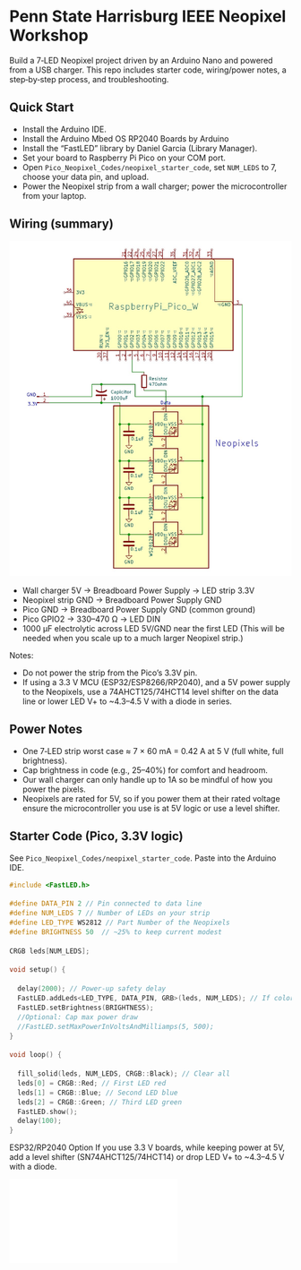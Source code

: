 # Penn State Harrisburg IEEE Neopixel Workshop

Build a 7‑LED Neopixel project driven by an Arduino Nano and powered from a USB charger. This repo includes starter code, wiring/power notes, a step‑by‑step process, and troubleshooting.

## Quick Start
- Install the Arduino IDE.
- Install the Arduino Mbed OS RP2040 Boards by Arduino
- Install the “FastLED” library by Daniel Garcia (Library Manager).
- Set your board to Raspberry Pi Pico on your COM port.
- Open `Pico_Neopixel_Codes/neopixel_starter_code`, set `NUM_LEDS` to 7, choose your data pin, and upload.
- Power the Neopixel strip from a wall charger; power the microcontroller from your laptop.

## Wiring (summary)
![Wiring diagram](Neopixels_Schematic_Pico.jpg)

- Wall charger 5V -> Breadboard Power Supply -> LED strip 3.3V  
- Neopixel strip GND -> Breadboard Power Supply GND 
- Pico GND -> Breadboard Power Supply GND (common ground)  
- Pico GPIO2 -> 330–470 Ω -> LED DIN  
- 1000 µF electrolytic across LED 5V/GND near the first LED (This will be needed when you scale up to a much larger Neopixel strip.)

Notes:
- Do not power the strip from the Pico’s 3.3V pin.
- If using a 3.3 V MCU (ESP32/ESP8266/RP2040), and a 5V power supply to the Neopixels, use a 74AHCT125/74HCT14 level shifter on the data line or lower LED V+ to ~4.3–4.5 V with a diode in series.

## Power Notes
- One 7‑LED strip worst case ≈ 7 × 60 mA = 0.42 A at 5 V (full white, full brightness).
- Cap brightness in code (e.g., 25–40%) for comfort and headroom.
- Our wall charger can only handle up to 1A so be mindful of how you power the pixels.
- Neopixels are rated for 5V, so if you power them at their rated voltage ensure the microcontroller you use is at 5V logic or use a level shifter.

## Starter Code (Pico, 3.3V logic)
See `Pico_Neopixel_Codes/neopixel_starter_code`. Paste into the Arduino IDE.

```cpp
#include <FastLED.h>

#define DATA_PIN 2 // Pin connected to data line
#define NUM_LEDS 7 // Number of LEDs on your strip
#define LED_TYPE WS2812 // Part Number of the Neopixels
#define BRIGHTNESS 50  // ~25% to keep current modest

CRGB leds[NUM_LEDS];

void setup() {

  delay(2000); // Power-up safety delay
  FastLED.addLeds<LED_TYPE, DATA_PIN, GRB>(leds, NUM_LEDS); // If color order seems off, modify GRB (Green, Red, Blue)
  FastLED.setBrightness(BRIGHTNESS);
  //Optional: Cap max power draw
  //FastLED.setMaxPowerInVoltsAndMilliamps(5, 500);
}

void loop() {

  fill_solid(leds, NUM_LEDS, CRGB::Black); // Clear all
  leds[0] = CRGB::Red; // First LED red
  leds[1] = CRGB::Blue; // Second LED blue
  leds[2] = CRGB::Green; // Third LED green
  FastLED.show();
  delay(100);
}

```
ESP32/RP2040 Option
If you use 3.3 V boards, while keeping power at 5V, add a level shifter (SN74AHCT125/74HCT14) or drop LED V+ to ~4.3–4.5 V with a diode. 

![FastLED](FastLED_How-To.md)
